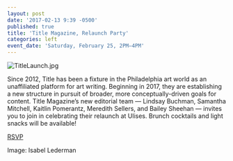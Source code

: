 ```yaml
---
layout: post
date: '2017-02-13 9:39 -0500'
published: true
title: 'Title Magazine, Relaunch Party'
categories: left
event_date: 'Saturday, February 25, 2PM–4PM'
---
```

![TitleLaunch.jpg]({{site.baseurl}}/assets/img/TitleLaunch.jpg)

Since 2012, Title has been a fixture in the Philadelphia art world as an unaffiliated platform for art writing. Beginning in 2017, they are establishing a new structure in pursuit of broader, more conceptually-driven goals for content. Title Magazine’s new editorial team — Lindsay Buchman, Samantha Mitchell, Kaitlin Pomerantz, Meredith Sellers, and Bailey Sheehan — invites you to join  in celebrating their relaunch at Ulises. Brunch cocktails and light snacks will be available!

[RSVP](https://www.facebook.com/events/376630539361171/)

Image: Isabel Lederman
